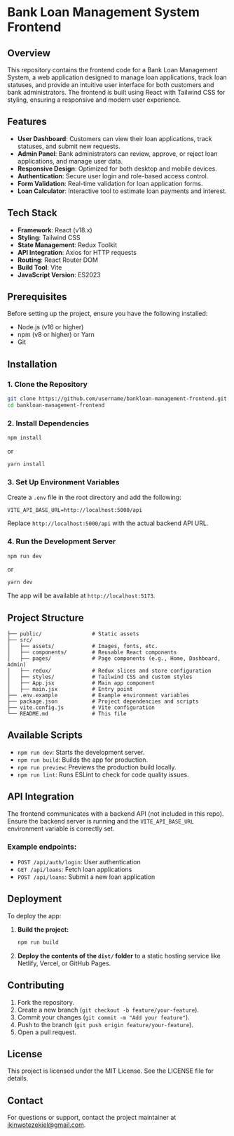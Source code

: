 # Bank Loan Management System Frontend

## Overview

This repository contains the frontend code for a Bank Loan Management System, a web application designed to manage loan applications, track loan statuses, and provide an intuitive user interface for both customers and bank administrators. The frontend is built using React with Tailwind CSS for styling, ensuring a responsive and modern user experience.

## Features

- **User Dashboard**: Customers can view their loan applications, track statuses, and submit new requests.
- **Admin Panel**: Bank administrators can review, approve, or reject loan applications, and manage user data.
- **Responsive Design**: Optimized for both desktop and mobile devices.
- **Authentication**: Secure user login and role-based access control.
- **Form Validation**: Real-time validation for loan application forms.
- **Loan Calculator**: Interactive tool to estimate loan payments and interest.

## Tech Stack

- **Framework**: React (v18.x)
- **Styling**: Tailwind CSS
- **State Management**: Redux Toolkit
- **API Integration**: Axios for HTTP requests
- **Routing**: React Router DOM
- **Build Tool**: Vite
- **JavaScript Version**: ES2023

## Prerequisites

Before setting up the project, ensure you have the following installed:

- Node.js (v16 or higher)
- npm (v8 or higher) or Yarn
- Git

## Installation

### 1. Clone the Repository

```bash
git clone https://github.com/username/bankloan-management-frontend.git
cd bankloan-management-frontend
```

### 2. Install Dependencies

```bash
npm install
```

or

```bash
yarn install
```

### 3. Set Up Environment Variables

Create a `.env` file in the root directory and add the following:

```env
VITE_API_BASE_URL=http://localhost:5000/api
```

Replace `http://localhost:5000/api` with the actual backend API URL.

### 4. Run the Development Server

```bash
npm run dev
```

or

```bash
yarn dev
```

The app will be available at `http://localhost:5173`.

## Project Structure

```
├── public/                # Static assets
├── src/
│   ├── assets/            # Images, fonts, etc.
│   ├── components/        # Reusable React components
│   ├── pages/             # Page components (e.g., Home, Dashboard, Admin)
│   ├── redux/             # Redux slices and store configuration
│   ├── styles/            # Tailwind CSS and custom styles
│   ├── App.jsx            # Main app component
│   ├── main.jsx           # Entry point
├── .env.example           # Example environment variables
├── package.json           # Project dependencies and scripts
├── vite.config.js         # Vite configuration
└── README.md              # This file
```

## Available Scripts

- `npm run dev`: Starts the development server.
- `npm run build`: Builds the app for production.
- `npm run preview`: Previews the production build locally.
- `npm run lint`: Runs ESLint to check for code quality issues.

## API Integration

The frontend communicates with a backend API (not included in this repo). Ensure the backend server is running and the `VITE_API_BASE_URL` environment variable is correctly set. 

### Example endpoints:
- `POST /api/auth/login`: User authentication
- `GET /api/loans`: Fetch loan applications
- `POST /api/loans`: Submit a new loan application

## Deployment

To deploy the app:

1. **Build the project:**
   ```bash
   npm run build
   ```

2. **Deploy the contents of the `dist/` folder** to a static hosting service like Netlify, Vercel, or GitHub Pages.

## Contributing

1. Fork the repository.
2. Create a new branch (`git checkout -b feature/your-feature`).
3. Commit your changes (`git commit -m "Add your feature"`).
4. Push to the branch (`git push origin feature/your-feature`).
5. Open a pull request.

## License

This project is licensed under the MIT License. See the LICENSE file for details.

## Contact

For questions or support, contact the project maintainer at ikinwotezekiel@gmail.com.
